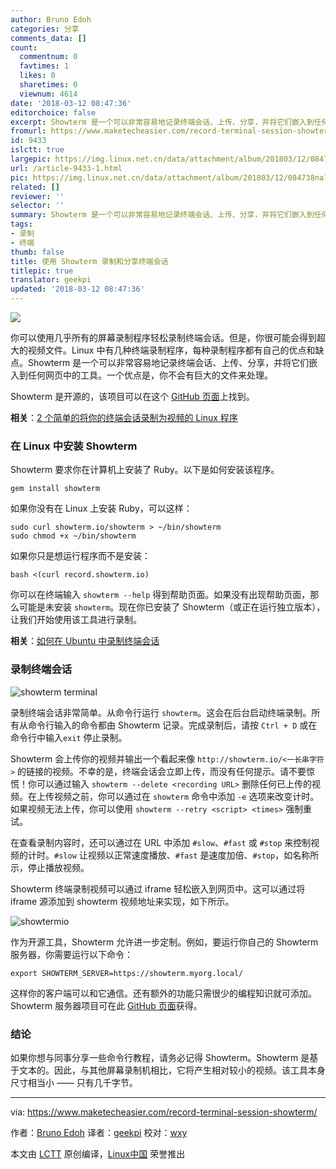 ```yaml
---
author: Bruno Edoh
categories: 分享
comments_data: []
count:
  commentnum: 0
  favtimes: 1
  likes: 0
  sharetimes: 0
  viewnum: 4614
date: '2018-03-12 08:47:36'
editorchoice: false
excerpt: Showterm 是一个可以非常容易地记录终端会话、上传、分享，并将它们嵌入到任何网页中的工具。一个优点是，你不会有巨大的文件来处理。
fromurl: https://www.maketecheasier.com/record-terminal-session-showterm/
id: 9433
islctt: true
largepic: https://img.linux.net.cn/data/attachment/album/201803/12/084738nalur9xbo4lzjrg4.jpg
url: /article-9433-1.html
pic: https://img.linux.net.cn/data/attachment/album/201803/12/084738nalur9xbo4lzjrg4.jpg.thumb.jpg
related: []
reviewer: ''
selector: ''
summary: Showterm 是一个可以非常容易地记录终端会话、上传、分享，并将它们嵌入到任何网页中的工具。一个优点是，你不会有巨大的文件来处理。
tags:
- 录制
- 终端
thumb: false
title: 使用 Showterm 录制和分享终端会话
titlepic: true
translator: geekpi
updated: '2018-03-12 08:47:36'
---
```


![](/data/attachment/album/201803/12/084738nalur9xbo4lzjrg4.jpg)


你可以使用几乎所有的屏幕录制程序轻松录制终端会话。但是，你很可能会得到超大的视频文件。Linux 中有几种终端录制程序，每种录制程序都有自己的优点和缺点。Showterm 是一个可以非常容易地记录终端会话、上传、分享，并将它们嵌入到任何网页中的工具。一个优点是，你不会有巨大的文件来处理。


Showterm 是开源的，该项目可以在这个 [GitHub 页面](https://github.com/ConradIrwin/showterm)上找到。


**相关**：[2 个简单的将你的终端会话录制为视频的 Linux 程序](https://www.maketecheasier.com/record-terminal-session-as-video/ "2 Simple Applications That Record Your Terminal Session as Video [Linux]")


### 在 Linux 中安装 Showterm


Showterm 要求你在计算机上安装了 Ruby。以下是如何安装该程序。



```
gem install showterm

```

如果你没有在 Linux 上安装 Ruby，可以这样：



```
sudo curl showterm.io/showterm > ~/bin/showterm
sudo chmod +x ~/bin/showterm

```

如果你只是想运行程序而不是安装：



```
bash <(curl record.showterm.io)

```

你可以在终端输入 `showterm --help` 得到帮助页面。如果没有出现帮助页面，那么可能是未安装 `showterm`。现在你已安装了 Showterm（或正在运行独立版本），让我们开始使用该工具进行录制。


**相关**：[如何在 Ubuntu 中录制终端会话](https://www.maketecheasier.com/record-terminal-session-in-ubuntu/ "How to Record Terminal Session in Ubuntu")


### 录制终端会话


![showterm terminal](/data/attachment/album/201803/12/084738xl2ranrndrrdtglc.png "showterm terminal")


录制终端会话非常简单。从命令行运行 `showterm`。这会在后台启动终端录制。所有从命令行输入的命令都由 Showterm 记录。完成录制后，请按 `Ctrl + D` 或在命令行中输入`exit` 停止录制。


Showterm 会上传你的视频并输出一个看起来像 `http://showterm.io/<一长串字符>` 的链接的视频。不幸的是，终端会话会立即上传，而没有任何提示。请不要惊慌！你可以通过输入 `showterm --delete <recording URL>` 删除任何已上传的视频。在上传视频之前，你可以通过在 `showterm` 命令中添加 `-e` 选项来改变计时。如果视频无法上传，你可以使用 `showterm --retry <script> <times>` 强制重试。


在查看录制内容时，还可以通过在 URL 中添加 `#slow`、`#fast` 或 `#stop` 来控制视频的计时。`#slow` 让视频以正常速度播放、`#fast` 是速度加倍、`#stop`，如名称所示，停止播放视频。


Showterm 终端录制视频可以通过 iframe 轻松嵌入到网页中。这可以通过将 iframe 源添加到 showterm 视频地址来实现，如下所示。


![showtermio](/data/attachment/album/201803/12/084738c5vbx55zv1382b3n.png "showtermio")


作为开源工具，Showterm 允许进一步定制。例如，要运行你自己的 Showterm 服务器，你需要运行以下命令：



```
export SHOWTERM_SERVER=https://showterm.myorg.local/

```

这样你的客户端可以和它通信。还有额外的功能只需很少的编程知识就可添加。Showterm 服务器项目可在此 [GitHub 页面](https://github.com/ConradIrwin/showterm)获得。


### 结论


如果你想与同事分享一些命令行教程，请务必记得 Showterm。Showterm 是基于文本的。因此，与其他屏幕录制机相比，它将产生相对较小的视频。该工具本身尺寸相当小 —— 只有几千字节。




---


via: <https://www.maketecheasier.com/record-terminal-session-showterm/>


作者：[Bruno Edoh](https://www.maketecheasier.com/author/brunoedoh/) 译者：[geekpi](https://github.com/geekpi) 校对：[wxy](https://github.com/wxy)


本文由 [LCTT](https://github.com/LCTT/TranslateProject) 原创编译，[Linux中国](https://linux.cn/) 荣誉推出